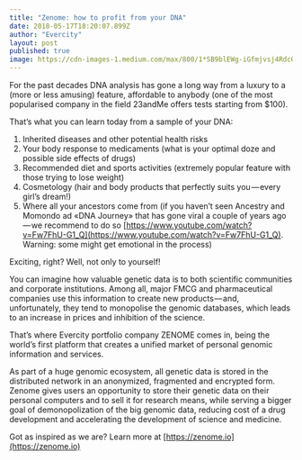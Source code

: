 ```yaml
---
title: "Zenome: how to profit from your DNA"
date: 2018-05-17T18:20:07.899Z
author: "Evercity"
layout: post
published: true
image: https://cdn-images-1.medium.com/max/800/1*SB9blEWg-iGfmjvsj4RdcQ.png
---
```


For the past decades DNA analysis has gone a long way from a luxury to a (more or less amusing) feature, affordable to anybody (one of the most popularised company in the field 23andMe offers tests starting from $100).

That’s what you can learn today from a sample of your DNA:

1.  Inherited diseases and other potential health risks
2.  Your body response to medicaments (what is your optimal doze and possible side effects of drugs)
3.  Recommended diet and sports activities (extremely popular feature with those trying to lose weight)
4.  Cosmetology (hair and body products that perfectly suits you — every girl’s dream!)
5.  Where all your ancestors come from (if you haven’t seen Ancestry and Momondo ad «DNA Journey» that has gone viral a couple of years ago — we recommend to do so [https://www.youtube.com/watch?v=Fw7FhU-G1_Q](https://www.youtube.com/watch?v=Fw7FhU-G1_Q). Warning: some might get emotional in the process)

Exciting, right? Well, not only to yourself!

You can imagine how valuable genetic data is to both scientific communities and corporate institutions. Among all, major FMCG and pharmaceutical companies use this information to create new products — and, unfortunately, they tend to monopolise the genomic databases, which leads to an increase in prices and inhibition of the science.

That’s where Evercity portfolio company ZENOME comes in, being the world’s first platform that creates a unified market of personal genomic information and services.

As part of a huge genomic ecosystem, all genetic data is stored in the distributed network in an anonymized, fragmented and encrypted form.  
 Zenome gives users an opportunity to store their genetic data on their personal computers and to sell it for research means, while serving a bigger goal of demonopolization of the big genomic data, reducing cost of a drug development and accelerating the development of science and medicine.

Got as inspired as we are? Learn more at [https://zenome.io](https://zenome.io)
